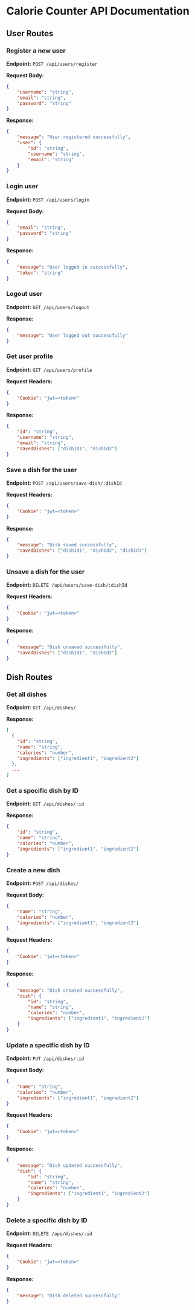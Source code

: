# Calorie Counter API Documentation

## User Routes

### Register a new user

**Endpoint:** `POST /api/users/register`

**Request Body:**

```json
{
    "username": "string",
    "email": "string",
    "password": "string"
}
```

**Response:**

```json
{
    "message": "User registered successfully",
    "user": {
        "id": "string",
        "username": "string",
        "email": "string"
    }
}
```

### Login user

**Endpoint:** `POST /api/users/login`

**Request Body:**

```json
{
    "email": "string",
    "password": "string"
}
```

**Response:**

```json
{
    "message": "User logged in successfully",
    "token": "string"
}
```

### Logout user

**Endpoint:** `GET /api/users/logout`

**Response:**

```json
{
    "message": "User logged out successfully"
}
```

### Get user profile

**Endpoint:** `GET /api/users/profile`

**Request Headers:**

```json
{
    "Cookie": "jwt=<token>"
}
```

**Response:**

```json
{
    "id": "string",
    "username": "string",
    "email": "string",
    "savedDishes": ["dishId1", "dishId2"]
}
```

### Save a dish for the user

**Endpoint:** `POST /api/users/save-dish/:dishId`

**Request Headers:**

```json
{
    "Cookie": "jwt=<token>"
}
```

**Response:**

```json
{
    "message": "Dish saved successfully",
    "savedDishes": ["dishId1", "dishId2", "dishId3"]
}
```

### Unsave a dish for the user

**Endpoint:** `DELETE /api/users/save-dish/:dishId`

**Request Headers:**

```json
{
    "Cookie": "jwt=<token>"
}
```

**Response:**

```json
{
    "message": "Dish unsaved successfully",
    "savedDishes": ["dishId1", "dishId2"]
}
```

## Dish Routes

### Get all dishes

**Endpoint:** `GET /api/dishes/`

**Response:**

```json
[
  {
    "id": "string",
    "name": "string",
    "calories": "number",
    "ingredients": ["ingredient1", "ingredient2"]
  },
  ...
]
```

### Get a specific dish by ID

**Endpoint:** `GET /api/dishes/:id`

**Response:**

```json
{
    "id": "string",
    "name": "string",
    "calories": "number",
    "ingredients": ["ingredient1", "ingredient2"]
}
```

### Create a new dish

**Endpoint:** `POST /api/dishes/`

**Request Body:**

```json
{
    "name": "string",
    "calories": "number",
    "ingredients": ["ingredient1", "ingredient2"]
}
```

**Request Headers:**

```json
{
    "Cookie": "jwt=<token>"
}
```

**Response:**

```json
{
    "message": "Dish created successfully",
    "dish": {
        "id": "string",
        "name": "string",
        "calories": "number",
        "ingredients": ["ingredient1", "ingredient2"]
    }
}
```

### Update a specific dish by ID

**Endpoint:** `PUT /api/dishes/:id`

**Request Body:**

```json
{
    "name": "string",
    "calories": "number",
    "ingredients": ["ingredient1", "ingredient2"]
}
```

**Request Headers:**

```json
{
    "Cookie": "jwt=<token>"
}
```

**Response:**

```json
{
    "message": "Dish updated successfully",
    "dish": {
        "id": "string",
        "name": "string",
        "calories": "number",
        "ingredients": ["ingredient1", "ingredient2"]
    }
}
```

### Delete a specific dish by ID

**Endpoint:** `DELETE /api/dishes/:id`

**Request Headers:**

```json
{
    "Cookie": "jwt=<token>"
}
```

**Response:**

```json
{
    "message": "Dish deleted successfully"
}
```
